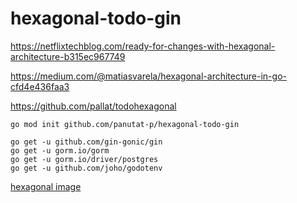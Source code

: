 # hexagonal-todo-gin

https://netflixtechblog.com/ready-for-changes-with-hexagonal-architecture-b315ec967749

https://medium.com/@matiasvarela/hexagonal-architecture-in-go-cfd4e436faa3

https://github.com/pallat/todohexagonal

```shell
go mod init github.com/panutat-p/hexagonal-todo-gin

go get -u github.com/gin-gonic/gin
go get -u gorm.io/gorm
go get -u gorm.io/driver/postgres
go get -u github.com/joho/godotenv
```

[hexagonal image](https://miro.medium.com/max/700/1*ERYx0IB1pN-5ZX98cKAoUw.png)
